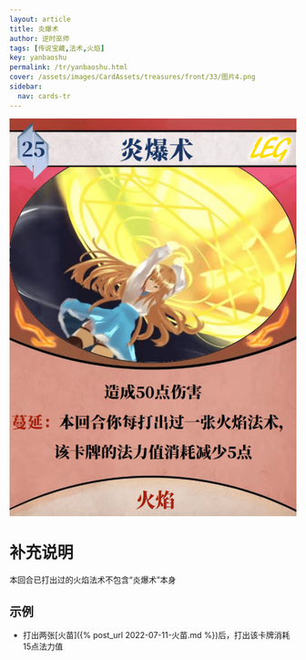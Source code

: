 ```yaml
---
layout: article
title: 炎爆术
author: 逆时巫师
tags: [传说宝藏,法术,火焰]
key: yanbaoshu
permalink: /tr/yanbaoshu.html
cover: /assets/images/CardAssets/treasures/front/33/图片4.png
sidebar:
  nav: cards-tr
---
```

![](/assets/images/CardAssets/treasures/front/33/图片4.png)

# 补充说明
本回合已打出过的火焰法术不包含“炎爆术”本身



## 示例
* 打出两张[火苗]({% post_url 2022-07-11-火苗.md %})后，打出该卡牌消耗15点法力值